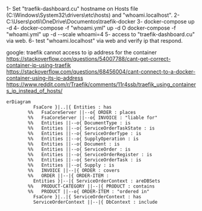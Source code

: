 1- Set "traefik-dashboard.cu" hostname on Hosts file (C:\Windows\System32\drivers\etc\hosts) and "whoami.localhost".
2- C:\Users\potli\OneDrive\Documentos\traefik-docker
3- docker-compose up -d
4- docker-compose -f "whoami.yml" up -d O docker-compose -f "whoami.yml" up -d --scale whoami=4
5- access to "traefik-dashboard.cu" via web.
6- test "whoami.localhost" via web and verify ip that respond.

google: traefik cannot access to ip address for the container
https://stackoverflow.com/questions/54007788/cant-get-correct-container-ip-using-traefik
https://stackoverflow.com/questions/68456004/cant-connect-to-a-docker-container-using-its-ip-address
https://www.reddit.com/r/Traefik/comments/11r4ssb/traefik_using_containers_ip_instead_of_hosts/


```mermaid
erDiagram
          FsaCore }|..|{ Entities : has
        %%   FsaCoreServer ||--o{ ORDER : places
        %%   FsaCoreServer ||--o{ INVOICE : "liable for"
        %%   Entities ||--o{ DocumentType : is
        %%   Entities ||--o{ ServiceOrderTaskState : is
        %%   Entities ||--o{ ServiceOrderType : is
        %%   Entities ||--o{ SupplyOperation : is
        %%   Entities ||--o{ Document : is
        %%   Entities ||--o{ ServiceOrder : is
        %%   Entities ||--o{ ServiceOrderRegister : is
        %%   Entities ||--o{ ServiceOrderTask : is
        %%   Entities ||--o{ Supply : is
        %%   INVOICE ||--|{ ORDER : covers
        %%   ORDER ||--|{ ORDER-ITEM : 
          Entities }|--|{ ServiceOrderContext : areDBSets
        %%   PRODUCT-CATEGORY ||--|{ PRODUCT : contains
        %%   PRODUCT ||--o{ ORDER-ITEM : "ordered in"
          FsaCore }|..|{ ServiceOrderContext : has
          ServiceOrderContext ||--|{ DbContext : include
```
